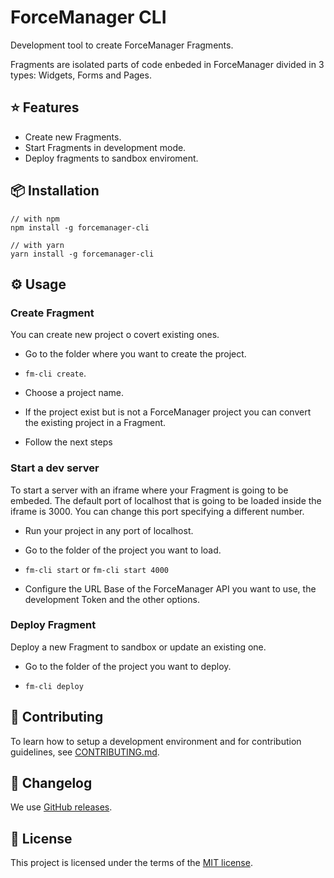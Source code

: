 # ForceManager CLI

Development tool to create ForceManager Fragments.

Fragments are isolated parts of code enbeded in ForceManager divided in 3 types: Widgets, Forms and Pages.

## ⭐️ Features

-   Create new Fragments.
-   Start Fragments in development mode.
-   Deploy fragments to sandbox enviroment.

## 📦 Installation

```
// with npm
npm install -g forcemanager-cli

// with yarn
yarn install -g forcemanager-cli
```

## ⚙️ Usage

### Create Fragment

You can create new project o covert existing ones.

* Go to the folder where you want to create the project.

* `fm-cli create`.

* Choose a project name.

* If the project exist but is not a ForceManager project you can convert the existing project in a Fragment.

* Follow the next steps


### Start a dev server

To start a server with an iframe where your Fragment is going to be embeded.
The default port of localhost that is going to be loaded inside the iframe is 3000. You can change this port specifying a different number.

* Run your project in any port of localhost.

* Go to the folder of the project you want to load.

* `fm-cli start` or `fm-cli start 4000`

* Configure the URL Base of the ForceManager API you want to use, the development Token and the other options.


### Deploy Fragment

Deploy a new Fragment to sandbox or update an existing one.

* Go to the folder of the project you want to deploy.

* `fm-cli deploy`


## 🙌 Contributing

To learn how to setup a development environment and for contribution guidelines, see [CONTRIBUTING.md](/CONTRIBUTING.md).

## 📜 Changelog

We use [GitHub releases](https://github.com/ForceManager/forcemanager-cli/releases).

## 📄 License

This project is licensed under the terms of the
[MIT license](/LICENSE).